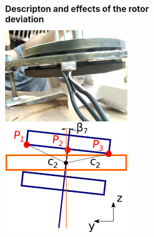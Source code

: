# Descripton and effects of the rotor deviation


<!--- Piture Airgap  -->
<img src="IMG_20200809_094218_APSM_Airgap1.jpg" width="400" />


<!--- Piture Airgap  -->
<img src="StatSchraeg.svg" width="400" />


